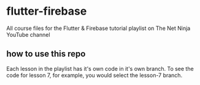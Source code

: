 # flutter-firebase
All course files for the Flutter &amp; Firebase tutorial playlist on The Net Ninja YouTube channel

## how to use this repo
Each lesson in the playlist has it's own code in it's own branch. To see the code for lesson 7, for example, you would select the lesson-7 branch.

